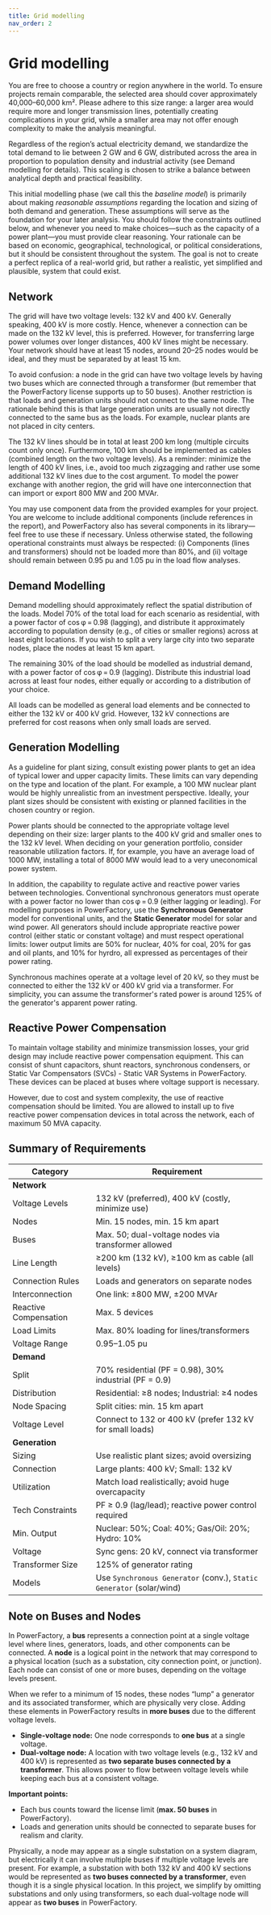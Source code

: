 ```yaml
---
title: Grid modelling
nav_order: 2
---
```


# Grid modelling

You are free to choose a country or region anywhere in the world. To ensure projects remain comparable, the selected area should cover approximately 40,000–60,000 km². Please adhere to this size range: a larger area would require more and longer transmission lines, potentially creating complications in your grid, while a smaller area may not offer enough complexity to make the analysis meaningful.

Regardless of the region’s actual electricity demand, we standardize the total demand to lie between 2 GW and 6 GW, distributed across the area in proportion to population density and industrial activity (see Demand modelling for details). This scaling is chosen to strike a balance between analytical depth and practical feasibility.

This initial modelling phase (we call this the *baseline model*) is primarily about making *reasonable assumptions* regarding the location and sizing of both demand and generation. These assumptions will serve as the foundation for your later analysis. You should follow the constraints outlined below, and whenever you need to make choices—such as the capacity of a power plant—you must provide clear reasoning. Your rationale can be based on economic, geographical, technological, or political considerations, but it should be consistent throughout the system. The goal is not to create a perfect replica of a real-world grid, but rather a realistic, yet simplified and plausible, system that could exist.

## Network

The grid will have two voltage levels: 132 kV and 400 kV. Generally speaking, 400 kV is more costly. Hence, whenever a connection can be made on the 132 kV level, this is preferred. However, for transferring large power volumes over longer distances, 400 kV lines might be necessary. Your network should have at least 15 nodes, around 20–25 nodes would be ideal, and they must be separated by at least 15 km.

To avoid confusion: a node in the grid can have two voltage levels by having two buses which are connected through a transformer (but remember that the PowerFactory license supports up to 50 buses). Another restriction is that loads and generation units should not connect to the same node. The rationale behind this is that large generation units are usually not directly connected to the same bus as the loads. For example, nuclear plants are not placed in city centers.

The 132 kV lines should be in total at least 200 km long (multiple circuits count only once). Furthermore, 100 km should be implemented as cables (combined length on the two voltage levels). As a reminder: minimize the length of 400 kV lines, i.e., avoid too much zigzagging and rather use some additional 132 kV lines due to the cost argument. To model the power exchange with another region, the grid will have one interconnection that can import or export 800 MW and 200 MVAr.

You may use component data from the provided examples for your project. You are welcome to include additional components (include references in the report), and PowerFactory also has several components in its library—feel free to use these if necessary. Unless otherwise stated, the following operational constraints must always be respected: (i) Components (lines and transformers) should not be loaded more than 80%, and (ii) voltage should remain between 0.95 pu and 1.05 pu in the load flow analyses.

## Demand Modelling

Demand modelling should approximately reflect the spatial distribution of the loads. Model 70% of the total load for each scenario as residential, with a power factor of cos φ = 0.98 (lagging), and distribute it approximately according to population density (e.g., of cities or smaller regions) across at least eight locations. If you wish to split a very large city into two separate nodes, place the nodes at least 15 km apart.

The remaining 30% of the load should be modelled as industrial demand, with a power factor of cos φ = 0.9 (lagging). Distribute this industrial load across at least four nodes, either equally or according to a distribution of your choice.

All loads can be modelled as general load elements and be connected to either the 132 kV or 400 kV grid. However, 132 kV connections are preferred for cost reasons when only small loads are served.

## Generation Modelling

As a guideline for plant sizing, consult existing power plants to get an idea of typical lower and upper capacity limits. These limits can vary depending on the type and location of the plant. For example, a 100 MW nuclear plant would be highly unrealistic from an investment perspective. Ideally, your plant sizes should be consistent with existing or planned facilities in the chosen country or region.

Power plants should be connected to the appropriate voltage level depending on their size: larger plants to the 400 kV grid and smaller ones to the 132 kV level. When deciding on your generation portfolio, consider reasonable utilization factors. If, for example, you have an average load of 1000 MW, installing a total of 8000 MW would lead to a very uneconomical power system.

In addition, the capability to regulate active and reactive power varies between technologies. Conventional synchronous generators must operate with a power factor no lower than cos φ = 0.9 (either lagging or leading). For modelling purposes in PowerFactory, use the **Synchronous Generator** model for conventional units, and the **Static Generator** model for solar and wind power. All generators should include appropriate reactive power control (either static or constant voltage) and must respect operational limits: lower output limits are 50% for nuclear, 40% for coal, 20% for gas and oil plants, and 10% for hyrdro, all expressed as percentages of their power rating.

Synchronous machines operate at a voltage level of 20 kV, so they must be connected to either the 132 kV or 400 kV grid via a transformer. For simplicity, you can assume the transformer's rated power is around 125% of the generator's apparent power rating.

## Reactive Power Compensation

To maintain voltage stability and minimize transmission losses, your grid design may include reactive power compensation equipment. This can consist of shunt capacitors, shunt reactors, synchronous condensers, or Static Var Compensators (SVCs) - Static VAR Systems in PowerFactory. These devices can be placed at buses where voltage support is necessary.

However, due to cost and system complexity, the use of reactive compensation should be limited. You are allowed to install up to five reactive power compensation devices in total across the network, each of maximum 50 MVA capacity.


## Summary of Requirements

| **Category** | **Requirement** |
|--------------|-----------------|
| **Network** | |
| Voltage Levels | 132 kV (preferred), 400 kV (costly, minimize use) |
| Nodes | Min. 15 nodes, min. 15 km apart |
| Buses | Max. 50; dual-voltage nodes via transformer allowed |
| Line Length | ≥200 km (132 kV), ≥100 km as cable (all levels) |
| Connection Rules | Loads and generators on separate nodes |
| Interconnection | One link: ±800 MW, ±200 MVAr |
| Reactive Compensation | Max. 5 devices |
| Load Limits | Max. 80% loading for lines/transformers |
| Voltage Range | 0.95–1.05 pu |
| **Demand** | |
| Split | 70% residential (PF = 0.98), 30% industrial (PF = 0.9) |
| Distribution | Residential: ≥8 nodes; Industrial: ≥4 nodes |
| Node Spacing | Split cities: min. 15 km apart |
| Voltage Level | Connect to 132 or 400 kV (prefer 132 kV for small loads) |
| **Generation** | |
| Sizing | Use realistic plant sizes; avoid oversizing |
| Connection | Large plants: 400 kV; Small: 132 kV |
| Utilization | Match load realistically; avoid huge overcapacity |
| Tech Constraints | PF ≥ 0.9 (lag/lead); reactive power control required |
| Min. Output | Nuclear: 50%; Coal: 40%; Gas/Oil: 20%; Hydro: 10% |
| Voltage | Sync gens: 20 kV, connect via transformer |
| Transformer Size | 125% of generator rating |
| Models | Use `Synchronous Generator` (conv.), `Static Generator` (solar/wind) |

## Note on Buses and Nodes
In PowerFactory, a **bus** represents a connection point at a single voltage level where lines, generators, loads, and other components can be connected. A **node** is a logical point in the network that may correspond to a physical location (such as a substation, city connection point, or junction). Each node can consist of one or more buses, depending on the voltage levels present.  

When we refer to a minimum of 15 nodes, these nodes “lump” a generator and its associated transformer, which are physically very close. Adding these elements in PowerFactory results in **more buses** due to the different voltage levels.

- **Single-voltage node:** One node corresponds to **one bus** at a single voltage.  
- **Dual-voltage node:** A location with two voltage levels (e.g., 132 kV and 400 kV) is represented as **two separate buses connected by a transformer**. This allows power to flow between voltage levels while keeping each bus at a consistent voltage.  

**Important points:**  
- Each bus counts toward the license limit (**max. 50 buses** in PowerFactory).  
- Loads and generation units should be connected to separate buses for realism and clarity.  

Physically, a node may appear as a single substation on a system diagram, but electrically it can involve multiple buses if multiple voltage levels are present. For example, a substation with both 132 kV and 400 kV sections would be represented as **two buses connected by a transformer**, even though it is a single physical location. In this project, we simplify by omitting substations and only using transformers, so each dual-voltage node will appear as **two buses** in PowerFactory.